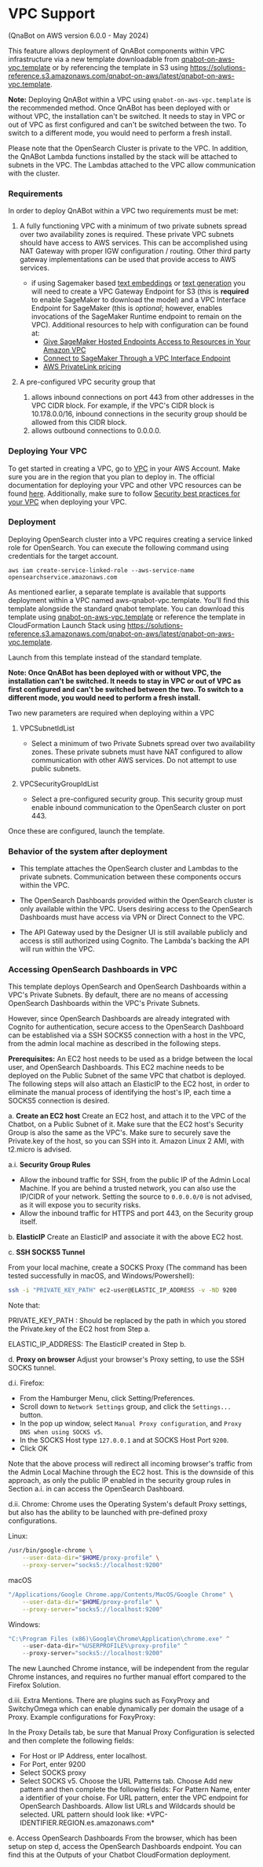 # VPC Support

(QnaBot on AWS version 6.0.0 - May 2024)

This feature allows deployment of QnABot components within VPC infrastructure via a new template downloadable from
[qnabot-on-aws-vpc.template](https://solutions-reference.s3.amazonaws.com/qnabot-on-aws/latest/qnabot-on-aws-vpc.template) or by
referencing the template in S3 using https://solutions-reference.s3.amazonaws.com/qnabot-on-aws/latest/qnabot-on-aws-vpc.template.

__Note:__ Deploying QnABot within a VPC using `qnabot-on-aws-vpc.template` is the recommended method. 
Once QnABot has been deployed with or without VPC, the installation can't be switched. 
It needs to stay in VPC or out of VPC as first configured and can't be switched between the two. 
To switch to a different mode, you would need to perform a fresh install.

Please note that the OpenSearch Cluster is private to the VPC. 
In addition, the QnABot Lambda functions installed by the stack will be attached to subnets in the VPC. 
The Lambdas attached to the VPC allow communication with the cluster.

### Requirements

In order to deploy QnABot within a VPC two requirements must be met:

1. A fully functioning VPC with a minimum of two private subnets spread over two availability zones is required.
   These private VPC subnets should have access to AWS services. 
   This can be accomplished using NAT Gateway with proper IGW configuration / routing. Other third party gateway implementations can be used that provide access to AWS services.
     - if using Sagemaker based [text embeddings](docs/semantic_matching_using_LLM_embeddings/README.md) or [text generation](docs/LLM_Retrieval_and_generative_question_answering/README.md) you will need to create a VPC Gateway Endpoint for S3 (this is __required__ to enable SageMaker to download the model) and a VPC Interface Endpoint for SageMaker (this is _optional_; however, enables invocations of the SageMaker Runtime endpoint to remain on the VPC). 
     Additional resources to help with configuration can be found at:
       - [Give SageMaker Hosted Endpoints Access to Resources in Your Amazon VPC](https://docs.aws.amazon.com/sagemaker/latest/dg/host-vpc.html)
       - [Connect to SageMaker Through a VPC Interface Endpoint](https://docs.aws.amazon.com/sagemaker/latest/dg/interface-vpc-endpoint.html)
       - [AWS PrivateLink pricing](https://aws.amazon.com/privatelink/pricing/)

2. A pre-configured VPC security group that
    1. allows inbound connections on port 443 from other addresses in the VPC CIDR block. 
        For example, if the VPC's CIDR block is 10.178.0.0/16, inbound connections in the security group should be allowed from this CIDR block.
    2. allows outbound connections to 0.0.0.0.

### Deploying Your VPC

To get started in creating a VPC, go to [VPC](https://aws.amazon.com/vpc/) in your AWS Account. 
Make sure you are in the region that you plan to deploy in. 
The official documentation for deploying your VPC and other VPC resources can be found [here](https://docs.aws.amazon.com/vpc/latest/userguide/create-vpc.html#create-vpc-and-other-resources). 
Additionally, make sure to follow [Security best practices for your VPC](https://docs.aws.amazon.com/vpc/latest/userguide/vpc-security-best-practices.html) when deploying your VPC.

### Deployment

Deploying OpenSearch cluster into a VPC requires creating a service linked role for OpenSearch. 
You can execute the following command using credentials for the target account.

```
aws iam create-service-linked-role --aws-service-name opensearchservice.amazonaws.com
```

As mentioned earlier, a separate template is available that supports deployment within a VPC named aws-qnabot-vpc.template. 
You'll find this template alongside the standard qnabot template. 
You can download this template using [qnabot-on-aws-vpc.template](https://solutions-reference.s3.amazonaws.com/qnabot-on-aws/latest/qnabot-on-aws-vpc.template) or reference the template in CloudFormation Launch Stack using https://solutions-reference.s3.amazonaws.com/qnabot-on-aws/latest/qnabot-on-aws-vpc.template.

Launch from this template instead of the standard template.

**Note: Once QnABot has been deployed with or without VPC, the installation can't be switched. 
It needs to stay in VPC or out of VPC as first configured and can't be switched between the two.
To switch to a different mode, you would need to perform a fresh install.**

Two new parameters are required when deploying within a VPC

1. VPCSubnetIdList
    - Select a minimum of two Private Subnets spread over two availability zones. 
    These private subnets must have NAT configured to allow communication with other AWS services. Do not attempt to use public subnets.

2. VPCSecurityGroupIdList
    - Select a pre-configured security group. 
    This security group must enable inbound communication to the OpenSearch cluster on port 443.

Once these are configured, launch the template.

### Behavior of the system after deployment

-   This template attaches the OpenSearch cluster and Lambdas to the private subnets. 
    Communication between these components occurs within the VPC.

-   The OpenSearch Dashboards provided within the OpenSearch cluster is only available
    within the VPC. 
    Users desiring access to the OpenSearch Dashboards must have access via VPN or Direct Connect to the VPC.

-   The API Gateway used by the Designer UI is still available publicly and access is
    still authorized using Cognito. 
    The Lambda's backing the API will run within the VPC.

### Accessing OpenSearch Dashboards in VPC

This template deploys OpenSearch and OpenSearch Dashboards within a VPC's Private Subnets.
By default, there are no means of accessing OpenSearch Dashboards within the VPC's Private Subnets.

However, since OpenSearch Dashboards are already integrated with Cognito for authentication, secure access to the OpenSearch 
Dashboard can be established via a SSH SOCKS5 connection with a host in the VPC, from the admin local machine as described in the 
following steps.

**Prerequisites:**
An EC2 host needs to be used as a bridge between the local user, and OpenSearch Dashboards. 
This EC2 machine needs to be deployed on the Public Subnet of the same VPC that chatbot is deployed. 
The following steps will also attach an ElasticIP to the EC2 host, in order to eliminate the manual process of identifying the
host's IP, each time a SOCKS5 connection is desired.

a. **Create an EC2 host**
Create an EC2 host, and attach it to the VPC of the Chatbot, on a Public Subnet of it. 
Make sure that the EC2 host's Security Group is also the same as the VPC's.
Make sure to securely save the Private.key of the host, so you can SSH into it.
Amazon Linux 2 AMI, with t2.micro is advised.

a.i. **Security Group Rules**

-   Allow the inbound traffic for SSH, from the public IP of the Admin Local Machine.
    If you are behind a trusted network, you can also use the IP/CIDR of your network. 
    Setting the source to `0.0.0.0/0` is not advised, as it will expose you to security risks.
-   Allow the inbound traffic for HTTPS and port 443, on the Security group itself.

b. **ElasticIP**
Create an ElasticIP and associate it with the above EC2 host.

c. **SSH SOCKS5 Tunnel**

From your local machine, create a SOCKS Proxy (The command has been tested successfully in macOS, and Windows/Powershell):

```bash
ssh -i "PRIVATE_KEY_PATH" ec2-user@ELASTIC_IP_ADDRESS -v -ND 9200
```

Note that:

PRIVATE_KEY_PATH : Should be replaced by the path in which you stored the Private.key of the EC2 host from Step a.

ELASTIC_IP_ADDRESS: The ElasticIP created in Step b.

d. **Proxy on browser**
Adjust your browser's Proxy setting, to use the SSH SOCKS tunnel.

d.i. Firefox:

-   From the Hamburger Menu, click Setting/Preferences.
-   Scroll down to `Network Settings` group, and click the `Settings...` button.
-   In the pop up window, select `Manual Proxy configuration`, and `Proxy DNS when using SOCKS v5`.
-   In the SOCKS Host type `127.0.0.1` and at SOCKS Host Port `9200`.
-   Click OK

Note that the above process will redirect all incoming browser's traffic from the Admin Local Machine through the EC2 host.
This is the downside of this approach, as only the public IP enabled in the security group rules in Section a.i. in can access the OpenSearch Dashboard.

d.ii. Chrome:
Chrome uses the Operating System's default Proxy settings, but also has the ability to be launched with pre-defined proxy configurations.

Linux:

```bash
/usr/bin/google-chrome \
    --user-data-dir="$HOME/proxy-profile" \
    --proxy-server="socks5://localhost:9200"
```

macOS

```bash
"/Applications/Google Chrome.app/Contents/MacOS/Google Chrome" \
    --user-data-dir="$HOME/proxy-profile" \
    --proxy-server="socks5://localhost:9200"
```

Windows:

```powershell
"C:\Program Files (x86)\Google\Chrome\Application\chrome.exe" ^
    --user-data-dir="%USERPROFILE%\proxy-profile" ^
    --proxy-server="socks5://localhost:9200"
```

The new Launched Chrome instance, will be independent from the regular Chrome instances, and requires no further manual effort compared to the Firefox Solution.

d.iii. Extra Mentions.
There are plugins such as FoxyProxy and SwitchyOmega which can enable dynamically per domain the usage of a Proxy. 
Example configurations for FoxyProxy:

In the Proxy Details tab, be sure that Manual Proxy Configuration is selected and then complete the following fields:

-   For Host or IP Address, enter localhost.
-   For Port, enter 9200
-   Select SOCKS proxy
-   Select SOCKS v5.
    Choose the URL Patterns tab.
    Choose Add new pattern and then complete the following fields:
    For Pattern Name, enter a identifier of your choise.
    For URL pattern, enter the VPC endpoint for OpenSearch Dashboards. Allow list URLs and Wildcards should be selected. URL pattern should look like: \*VPC-IDENTIFIER.REGION.es.amazonaws.com\*

e. Access OpenSearch Dashboards
From the browser, which has been setup on step d, access the OpenSearch Dashboards endpoint. 
You can find this at the Outputs of your Chatbot CloudFormation deployment.
